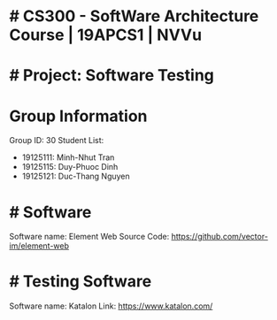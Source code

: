 # # CS300 - SoftWare Architecture Course | 19APCS1 | NVVu
# # Project: Software Testing

# Group Information
Group ID: 30
Student List: 
- 19125111: Minh-Nhut Tran
- 19125115: Duy-Phuoc Dinh
- 19125121: Duc-Thang Nguyen

# # Software
Software name: Element Web
Source Code: https://github.com/vector-im/element-web

# # Testing Software
Software name: Katalon
Link: https://www.katalon.com/

